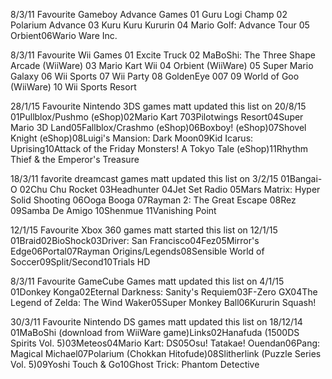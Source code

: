 8/3/11
Favourite Gameboy Advance Games
01 Guru Logi Champ
02 Polarium Advance
03 Kuru Kuru Kururin
04 Mario Golf: Advance Tour
05 Orbient06Wario Ware Inc.

8/3/11
Favourite Wii Games
01 Excite Truck
02 MaBoShi: The Three Shape Arcade (WiiWare)
03 Mario Kart Wii
04 Orbient (WiiWare)
05 Super Mario Galaxy
06 Wii Sports
07 Wii Party
08 GoldenEye 007
09 World of Goo (WiiWare)
10 Wii Sports Resort

28/1/15
Favourite Nintendo 3DS games
matt updated this list on 20/8/15 01Pullblox/Pushmo (eShop)02Mario Kart 703Pilotwings Resort04Super Mario 3D Land05Fallblox/Crashmo (eShop)06Boxboy! (eShop)07Shovel Knight (eShop)08Luigi's Mansion: Dark Moon09Kid Icarus: Uprising10Attack of the Friday Monsters! A Tokyo Tale (eShop)11Rhythm Thief & the Emperor's Treasure

18/3/11
favorite dreamcast games
matt updated this list on 3/2/15 
01Bangai-O
02Chu Chu Rocket
03Headhunter
04Jet Set Radio
05Mars Matrix: Hyper Solid Shooting
06Ooga Booga
07Rayman 2: The Great Escape
08Rez
09Samba De Amigo
10Shenmue
11Vanishing Point

12/1/15
Favourite Xbox 360 games
matt started this list on 12/1/15 01Braid02BioShock03Driver: San Francisco04Fez05Mirror's Edge06Portal07Rayman Origins/Legends08Sensible World of Soccer09Split/Second10Trials HD

8/3/11
Favourite GameCube Games
matt updated this list on 4/1/15 01Donkey Konga02Eternal Darkness: Sanity's Requiem03F-Zero GX04The Legend of Zelda: The Wind Waker05Super Monkey Ball06Kururin Squash!

30/3/11
Favourite Nintendo DS games
matt updated this list on 18/12/14 01MaBoShi (download from WiiWare game)Links02Hanafuda (1500DS Spirits Vol. 5)03Meteos04Mario Kart: DS05Osu! Tatakae! Ouendan06Pang: Magical Michael07Polarium (Chokkan Hitofude)08Slitherlink (Puzzle Series Vol. 5)09Yoshi Touch & Go10Ghost Trick: Phantom Detective


